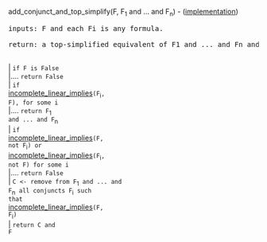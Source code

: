 add\_conjunct\_and\_top\_simplify(F, F<sub>1</sub> and ... and F<sub>n</sub>) - ([implementation](http://code.google.com/p/aic-expresso/source/browse/trunk/src/main/java/com/sri/ai/grinder/library/equality/cardinality/direct/core/AddConjunctAndTopSimplify.java))
<pre>
inputs: F and each Fi is any formula.<br>
return: a top-simplified equivalent of F1 and ... and Fn and F in linear time.<br>
</pre>
| `if F is False`<br>
|.... <code>return False</code><br>
| <code>if </code><a href='FunctionIncompleteLinearImplies.md'>incomplete_linear_implies</a><code>(F</code><sub>i</sub><code>, F), for some i</code><br>
|.... <code>return F</code><sub>1</sub><code> and ... and F</code><sub>n</sub><br>
| <code>if </code><a href='FunctionIncompleteLinearImplies.md'>incomplete_linear_implies</a><code>(F, not F</code><sub>i</sub><code>) or </code><a href='FunctionIncompleteLinearImplies.md'>incomplete_linear_implies</a><code>(F</code><sub>i</sub><code>, not F) for some i</code><br>
|.... <code>return False</code><br>
| <code>C &lt;- remove from F</code><sub>1</sub><code> and ... and F</code><sub>n</sub><code> all conjuncts F</code><sub>i</sub><code> such that </code><a href='FunctionIncompleteLinearImplies.md'>incomplete_linear_implies</a><code>(F, F</code><sub>i</sub><code>)</code><br>
| <code>return C and F</code><br>